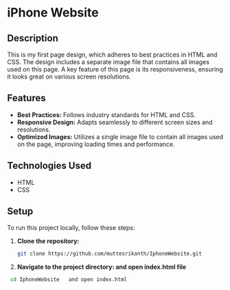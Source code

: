 # iPhone Website

## Description
This is my first page design, which adheres to best practices in HTML and CSS. The design includes a separate image file that contains all images used on this page. A key feature of this page is its responsiveness, ensuring it looks great on various screen resolutions.

## Features
- **Best Practices:** Follows industry standards for HTML and CSS.
- **Responsive Design:** Adapts seamlessly to different screen sizes and resolutions.
- **Optimized Images:** Utilizes a single image file to contain all images used on the page, improving loading times and performance.

## Technologies Used
- HTML
- CSS

## Setup
To run this project locally, follow these steps:

1. **Clone the repository:**
   ```bash
   git clone https://github.com/muttesrikanth/IphoneWebsite.git
2. **Navigate to the project directory: and open index.html file**
  ```bash
   cd IphoneWebsite   and open index.html
